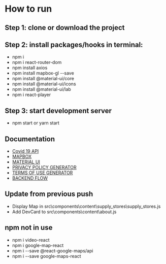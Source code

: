 # How to run
## Step 1: clone or download the project
## Step 2: install packages/hooks in terminal: 
* npm i
* npm i react-router-dom
* npm install axios
* npm install mapbox-gl --save
* npm install @material-ui/core 
* npm install @material-ui/icons
* npm install @material-ui/lab
* npm i react-player
## Step 3: start development server
* npm start
or yarn start

## Documentation
* [Covid 19 API](https://corona.lmao.ninja/v2/countries)
* [MAPBOX](https://www.mapbox.com/)
* [MATERIAL UI](https://material-ui.com/)
* [PRIVACY POLICY GENERATOR](https://www.privacypolicygenerator.info/)
* [TERMS OF USE GENERATOR](https://www.termsofusegenerator.net/)
* [BACKEND FLOW](https://www.lucidchart.com/invitations/accept/266989db-b767-4300-afff-91cdef6bbff7)

## Update from previous push
* Display Map in src\components\content\supply_stores\supply_stores.js
* Add DevCard to src\components\content\about.js

## npm not in use
* npm i video-react
* npm i google-map-react 
* npm i --save @react-google-maps/api 
* npm i --save google-maps-react 
